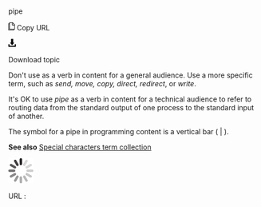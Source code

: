 # 

pipe

![Copy URL](media/pipe/Copy.png)
Copy URL

![Download](media/pipe/Download.png)

Download topic

Don't use as a verb in content for a general audience. Use a more specific term, such as *send, move, copy, direct, redirect*, or *write*. 

It's OK to use *pipe* as
a verb in content for a technical audience to refer to routing data
from the standard output of one process to the standard input
of another.

The symbol for a pipe in programming content is a vertical bar ( | ).

**See also** [Special characters term collection](https://worldready.cloudapp.net/Styleguide/Read?id=2700&topicid=28875)

![In progress](media/pipe/activity-large.gif)

URL :
